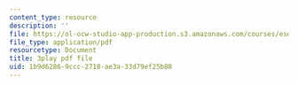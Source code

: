 ```yaml
---
content_type: resource
description: ''
file: https://ol-ocw-studio-app-production.s3.amazonaws.com/courses/esd-s43-green-supply-chain-management-spring-2014/1b9d62869ccc2718ae3a33d79ef25b88_e_Hpp8cgeRs.pdf
file_type: application/pdf
resourcetype: Document
title: 3play pdf file
uid: 1b9d6286-9ccc-2718-ae3a-33d79ef25b88
---
```

